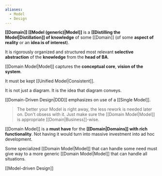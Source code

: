 ```yaml
---
aliases:
  - Model
  - Design
---
```

**[[Domain]] [[Model (generic)|Model]]** is a **[[Distilling the Model|Distillation]] of knowledge** of some [[Domain]] (of some **aspect of reality** or an **idea is of interest**).

It is rigorously organized and structured most relevant **selective abstraction** of the **knowledge** from the **head of BA**. 

[[Domain Model|Model]] captures the **conceptual core**, **vision of the system**.

It must be kept [[Unified Model|Consistent]].

It is not just a diagram. It is the idea that diagram conveys.

[[Domain-Driven Design|DDD]] emphasizes on use of a [[Single Model]].

> The better your Model is right away, the less rework is needed later on. Don't obsess with it. Just make sure the [[Domain Model|Model]] is appropriate [[Domain|Business]]-wise.

[[Domain Model]] is a **must have** for the **[[Domain|Domains]] with rich functionality**. Not having it would turn into massive investment into ad hoc development.

Some specialized [[Domain Model|Model]] that can handle some need must give way to a more generic [[Domain Model|Model]] that can handle all situations.

[[Model-driven Design]]
